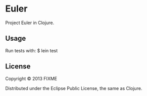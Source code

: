 # Euler

Project Euler in Clojure.

## Usage

Run tests with:
$ lein test

## License

Copyright © 2013 FIXME

Distributed under the Eclipse Public License, the same as Clojure.
